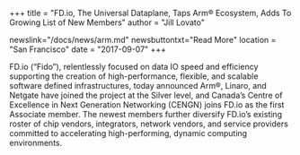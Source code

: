 +++
title = "FD.io, The Universal Dataplane, Taps Arm® Ecosystem, Adds To Growing List of New Members"
author = "Jill Lovato"

newslink="/docs/news/arm.md"
newsbuttontxt="Read More"
location = "San Francisco"
date = "2017-09-07"
+++

FD.io (“Fido”), relentlessly focused on data IO speed and efficiency supporting the creation of high-performance, flexible, and scalable software defined infrastructures, today announced Arm®, Linaro, and Netgate have joined the project at the Silver level, and Canada’s Centre of Excellence in Next Generation Networking (CENGN) joins FD.io as the first Associate member. The newest members further diversify FD.io’s existing roster of chip vendors, integrators, network vendors, and service providers committed to accelerating high-performing, dynamic computing environments.
